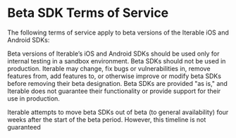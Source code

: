 # Beta SDK Terms of Service

The following terms of service apply to beta versions of the Iterable
iOS and Android SDKs:

Beta versions of Iterable’s iOS and Android SDKs should be used only for
internal testing in a sandbox environment. Beta SDKs should not be used in
production. Iterable may change, fix bugs or vulnerabilities in, remove
features from, add features to, or otherwise improve or modify beta SDKs
before removing their beta designation. Beta SDKs are provided "as is," and
Iterable does not guarantee their functionality or provide support for their
use in production.

Iterable attempts to move beta SDKs out of beta (to general availability)
four weeks after the start of the beta period. However, this timeline is not
guaranteed
